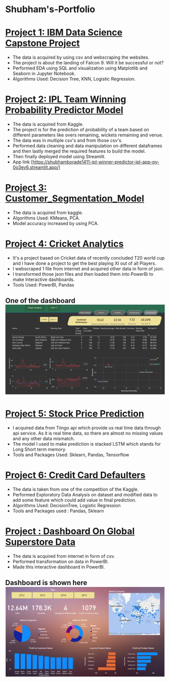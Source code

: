 # Shubham's-Portfolio

# [Project 1: IBM Data Science Capstone Project](https://github.com/shubhamborade1411/Data-Science-Capstone-project-IBM-Coursera)
- The data is acquired by using csv and webscraping the websites.
- The project is about the landing of Falcon 9. Will it be successful or not?
- Performed EDA using SQL and visualization using Matplotlib and Seaborn in Jupyter Notebook.
- Algorithms Used: Decision Tree, KNN, Logistic Regression.

# [Project 2: IPL Team Winning Probability Predictor Model](https://github.com/shubhamborade1411/IPL-Winner-Predictor)
- The data is acquired from Kaggle.
- The project is for the prediction of probability of a team based on different parameters like overs remaining, wickets remaining and venue.
- The data was in multiple csv's and from those csv's.
- Performed data cleaning and data manipulation on different dataframes and then lastly merged the required features to build the model.
- Then finally deployed model using Streamlit.
- App link
 [https://shubhamborade1411-ipl-winner-predictor-ipl-app-py-0o3ev6.streamlit.app/]


# [Project 3: Customer_Segmentation_Model](https://github.com/shubhamborade1411/Customer-Segmentation)
- The data is acquired from kaggle.
- Algorithms Used: KMeans, PCA.
- Model accuracy increased by using PCA.

# [Project 4: Cricket Analytics](https://github.com/shubhamborade1411/Cricket-Analytics)
- It's a project based on Cricket data of recently concluded T20 world cup and I have done a project to get the best playing XI out of all Players.
- I webscraped 1 file from internet and acquired other data in form of json.
- I transformed those json files and then loaded them into PowerBi to make Interactive dashboards.
- Tools Used: PowerBI, Pandas
## One of the dashboard ![](https://github.com/shubhamborade1411/Cricket-Analytics/blob/main/Screenshot%20(844).png)

# [Project 5: Stock Price Prediction](https://github.com/shubhamborade1411/stock-prediction)
-  I acquired data from Tiingo api which provide us real time data through api service. As it is real time data, so there are almost no missing values and any other data mismatch. 
-  The model I used to make prediction is stacked LSTM which stands for Long Short term memory.
-  Tools and Packages Used: Sklearn, Pandas, Tensorflow

# [Project 6: Credit Card Defaulters](https://github.com/shubhamborade1411/Credit_card_defaulters/blob/main/README.md)
- The data is taken from one of the competition of the Kaggle.
- Performed Exploratory Data Analysis on dataset and modified data to add some feature which could add value in final prediction.
- Algorithms Used: DecisionTree, Logistic Regression
- Tools and Packages used : Pandas, Sklearn

# [Project : Dashboard On Global Superstore Data](https://github.com/shubhamborade1411/Global-Superstore-Dashboard)
- The data is acquired from internet in form of csv.
- Performed transformation on data in PowerBI.
- Made this interactive dashboard in PowerBI.
## Dashboard is shown here ![](https://github.com/shubhamborade1411/Global-Superstore-Dashboard/blob/main/Screenshot%20(847).png)
  
